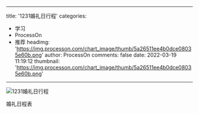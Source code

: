 
---
title: '1231婚礼日行程'
categories: 
 - 学习
 - ProcessOn
 - 推荐
headimg: 'https://img.processon.com/chart_image/thumb/5a26511ee4b0dce08035e60b.png'
author: ProcessOn
comments: false
date: 2022-03-19 11:19:12
thumbnail: 'https://img.processon.com/chart_image/thumb/5a26511ee4b0dce08035e60b.png'
---

<div>   
<img class="thumb" alt="1231婚礼日行程" src="https://img.processon.com/chart_image/thumb/5a26511ee4b0dce08035e60b.png" referrerpolicy="no-referrer">
<p>婚礼日程表</p>  
</div>
            